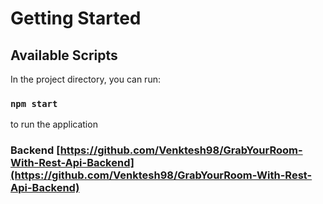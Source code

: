 # Getting Started

## Available Scripts

In the project directory, you can run:

### `npm start`

to run the application

### Backend [https://github.com/Venktesh98/GrabYourRoom-With-Rest-Api-Backend](https://github.com/Venktesh98/GrabYourRoom-With-Rest-Api-Backend)


